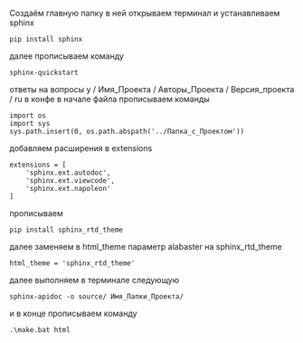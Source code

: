 Создаём главную папку
в ней открываем терминал и устанавливаем sphinx
```
pip install sphinx
```
далее прописываем команду 
```
sphinx-quickstart
```
ответы на вопросы y / Имя_Проекта / Авторы_Проекта / Версия_проекта / ru 
в конфе в начале файла прописываем команды 
```
import os
import sys
sys.path.insert(0, os.path.abspath('../Папка_с_Проектом'))
```
добавляем расширения в extensions
```
extensions = [
	'sphinx.ext.autodoc',
	'sphinx.ext.viewcode',
	'sphinx.ext.napoleon'
]
```
прописываем 
```
pip install sphinx_rtd_theme
```
далее заменяем в html_theme параметр alabaster на sphinx_rtd_theme
```
html_theme = 'sphinx_rtd_theme'
```
далее выполняем в терминале следующую 
```
sphinx-apidoc -o source/ Имя_Папки_Проекта/
```
и в конце прописываем команду
```
.\make.bat html
```